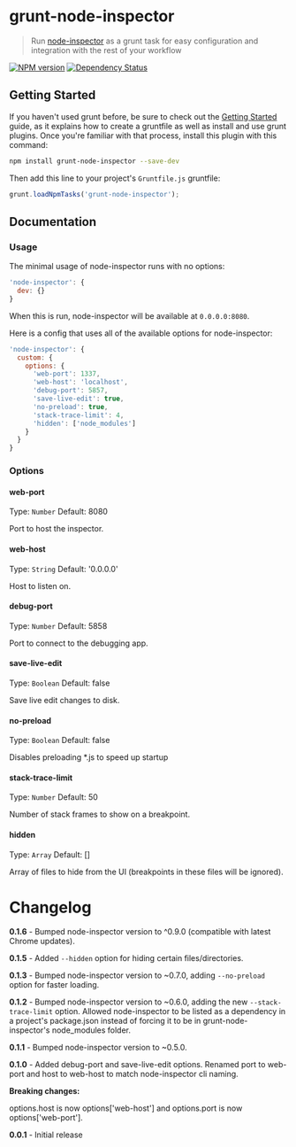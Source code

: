 # grunt-node-inspector
> Run [node-inspector](https://github.com/node-inspector/node-inspector) as a grunt task for easy configuration and integration with the rest of your workflow

[![NPM version](https://badge.fury.io/js/grunt-node-inspector.png)](http://badge.fury.io/js/grunt-node-inspector)
[![Dependency Status](https://david-dm.org/ChrisWren/grunt-node-inspector.png)](https://david-dm.org/ChrisWren/grunt-node-inspector)

## Getting Started
If you haven't used grunt before, be sure to check out the [Getting Started](http://gruntjs.com/getting-started) guide, as it explains how to create a gruntfile as well as install and use grunt plugins. Once you're familiar with that process, install this plugin with this command:

```bash
npm install grunt-node-inspector --save-dev
```

Then add this line to your project's `Gruntfile.js` gruntfile:

```javascript
grunt.loadNpmTasks('grunt-node-inspector');
```

## Documentation

### Usage

The minimal usage of node-inspector runs with no options:

```js
'node-inspector': {
  dev: {}
}
```

When this is run, node-inspector will be available at `0.0.0.0:8080`.

Here is a config that uses all of the available options for node-inspector:

```js
'node-inspector': {
  custom: {
    options: {
      'web-port': 1337,
      'web-host': 'localhost',
      'debug-port': 5857,
      'save-live-edit': true,
      'no-preload': true,
      'stack-trace-limit': 4,
      'hidden': ['node_modules']
    }
  }
}
```

### Options

#### web-port

Type: `Number` Default: 8080

Port to host the inspector.

#### web-host

Type: `String` Default: '0.0.0.0'

Host to listen on.

#### debug-port

Type: `Number` Default: 5858

Port to connect to the debugging app.

#### save-live-edit

Type: `Boolean` Default: false

Save live edit changes to disk.

#### no-preload

Type: `Boolean` Default: false

Disables preloading *.js to speed up startup

#### stack-trace-limit

Type: `Number` Default: 50

Number of stack frames to show on a breakpoint.

#### hidden

Type: `Array` Default: []

Array of files to hide from the UI (breakpoints in these files will be ignored).

# Changelog

**0.1.6** - Bumped node-inspector version to ^0.9.0 (compatible with latest Chrome updates).

**0.1.5** - Added `--hidden` option for hiding certain files/directories.

**0.1.3** - Bumped node-inspector version to ~0.7.0, adding `--no-preload` option for faster loading.

**0.1.2** - Bumped node-inspector version to ~0.6.0, adding the new `--stack-trace-limit` option. Allowed node-inspector to be listed as a dependency in a project's package.json instead of forcing it to be in grunt-node-inspector's node_modules folder.

**0.1.1** - Bumped node-inspector version to ~0.5.0.

**0.1.0** - Added debug-port and save-live-edit options. Renamed port to web-port and host to web-host to match node-inspector cli naming.

**Breaking changes:**

options.host is now options['web-host'] and options.port is now options['web-port'].

**0.0.1** - Initial release
